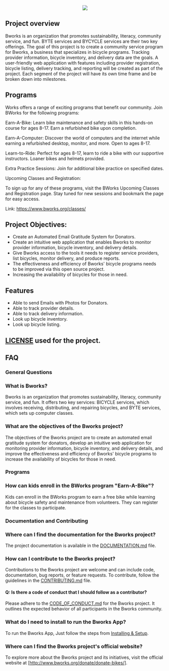 <div align="center">
  <img src="https://logopond.com/logos/46128249b83d22363450617239668cf4.png">
</div>

## Project overview
Bworks is an organization that promotes sustainability, literacy, community service, and fun. BYTE services and BYCYCLE services are their two key offerings. The goal of this project is to create a community service program for Bworks, a business that specializes in bicycle programs. Tracking provider information, bicycle inventory, and delivery data are the goals. A user-friendly web application with features including provider registration, bicycle listing, delivery tracking, and reporting will be created as part of the project. Each segment of the project will have its own time frame and be broken down into milestones.

## Programs

Works offers a range of exciting programs that benefit our community. Join BWorks for the following programs:

Earn-A-Bike: Learn bike maintenance and safety skills in this hands-on course for ages 8-17. Earn a refurbished bike upon completion. 

Earn-A-Computer: Discover the world of computers and the internet while earning a refurbished desktop, monitor, and more. Open to ages 8-17.

Learn-to-Ride: Perfect for ages 8-17, learn to ride a bike with our supportive instructors. Loaner bikes and helmets provided. 

Extra Practice Sessions: Join for additional bike practice on specified dates.

Upcoming Classes and Registration: 

To sign up for any of these programs, visit the BWorks Upcoming Classes and Registration page. Stay tuned for new sessions and bookmark the page for easy access.

Link: https://www.bworks.org/classes/

## Project Objectives: 

+ Create an Automated Email Gratitude System for Donators.
+ Create an intuitive web application that enables Bworks to monitor provider information, bicycle inventory, and delivery details.
+ Give Bworks access to the tools it needs to register service providers, list bicycles, monitor delivery, and produce reports.
+ The effectiveness and efficiency of Bworks' bicycle programs needs to be improved via this open source project.
+ Increasing the availability of bicycles for those in need.

## Features

+ Able to send Emails with Photos for Donators.
+ Able to track provider details.
+ Able to track delivery information.
+ Look up bicycle inventory.
+ Look up bicycle listing.

## [LICENSE](LICENSE) used for the project.

## FAQ

### General Questions

### What is Bworks?

Bworks is an organization that promotes sustainability, literacy, community service, and fun. It offers two key services: BICYCLE services, which involves receiving, distributing, and repairing bicycles, and BYTE services, which sets up computer classes.

### What are the objectives of the Bworks project?
The objectives of the Bworks project are to create an automated email gratitude system for donators, develop an intuitive web application for monitoring provider information, bicycle inventory, and delivery details, and improve the effectiveness and efficiency of Bworks' bicycle programs to increase the availability of bicycles for those in need.

### Programs
### How can kids enroll in the BWorks program "Earn-A-Bike"?
Kids can enroll in the BWorks program to earn a free bike while learning about bicycle safety and maintenance from volunteers. They can register for the classes to participate.

### Documentation and Contributing
### Where can I find the documentation for the Bworks project?
The project documentation is available in the [DOCUMENTATION.md](DOCUMENTATION.md) file.

### How can I contribute to the Bworks project?
Contributions to the Bworks project are welcome and can include code, documentation, bug reports, or feature requests. To contribute, follow the guidelines in the [CONTRIBUTING.md](CONTRIBUTING.md) file.

#### Q: Is there a code of conduct that I should follow as a contributor?
Please adhere to the [CODE_OF_CONDUCT.md](CODE_OF_CONDUCT.md) for the Bworks project. It outlines the expected behavior of all participants in the Bworks community.

### What do I need to install to run the Bworks App?
To run the Bworks App, Just follow the steps from [Installing & Setup](Installing&setup.md).

### Where can I find the Bworks project's official website?
To explore more about the Bworks project and its initiatives, visit the official website at [http://www.bworks.org/donate/donate-bikes/]. 
